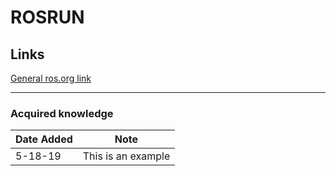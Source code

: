 # ROSRUN

## Links
[General ros.org link](http://wiki.ros.org/rosbash#rosrun)

---

### Acquired knowledge

| Date Added | Note |
| --- | --- |
| 5-18-19 | This is an example |
